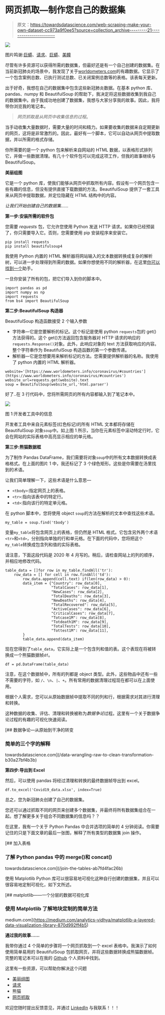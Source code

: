 # 网页抓取—制作您自己的数据集

> 原文：<https://towardsdatascience.com/web-scraping-make-your-own-dataset-cc973a9f0ee5?source=collection_archive---------21----------------------->

![](img/46c9faf3e36b2dac9ab0de2246ed4dab.png)

图片鸣谢:[巨蟒](https://www.python.org/about/)、[请求](https://requests.readthedocs.io/en/master/)、[巨蟒](https://jupyter.org/)、[美瞳](https://www.crummy.com/software/BeautifulSoup/)

尽管有许多资源可以获得所需的数据集，但最好还是有一个自己创建的数据集。在当前新冠肺炎的场景中，我发现了关于[worldometers.com](https://www.worldometers.info/coronavirus/#countries)的有趣数据。它显示了一个包含案例总数、已执行测试总数、已关闭案例总数等的表格。该表每天更新。

出于好奇，我想在自己的数据集中包含这些新冠肺炎数据。在基本 python 库、pandas、numpy 和 BeautifulSoup 的帮助下，我决定将这些数据收集到我自己的数据集中。由于我成功地创建了数据集，我想与大家分享我的故事。因此，我将带你浏览我的笔记本。

> *网页抓取是从网页中收集信息的过程*。

当手动收集大量数据时，需要大量的时间和精力。如果要收集的数据来自定期更新的网页，这将是非常激烈的。因此，最好有一个脚本，它可以自动从网页中提取数据，并以所需的格式存储。

你所需要的是一个 python 包来解析来自网站的 HTML 数据，以表格形式排列它，并做一些数据清理。有几十个软件包可以完成这项工作，但我的故事继续与 BeautifulSoup。

**美丽组图**

它是一个 python 库，使我们能够从网页中抓取所有内容。假设有一个网页包含一些有趣的信息，但没有提供直接下载数据的方法。BeautifulSoup 提供了一套工具来从网页中提取数据，并定位隐藏在 HTML 结构中的内容。

*让我们开始创建自己的数据集……*

**第一步:安装所需的软件包**

您需要 *requests* 包，它允许您使用 Python 发送 HTTP 请求。如果你已经预装了，你只需要导入它。否则，您需要使用 pip 安装程序来安装它。

```
pip install requests
pip install beautifulsoup4
```

我使用 Python 内置的 HTML 解析器将网站输入的文本数据转换成复杂的解析树，可以进一步处理得到所需的数据。如果你想使用不同的解析器，在这里[你可以找到一个](https://www.crummy.com/software/BeautifulSoup/bs4/doc/#installing-a-parser)助手。

一旦你安装了所有的包，把它们导入到你的脚本中。

```
import pandas as pd
import numpy as np
import requests
from bs4 import BeautifulSoup
```

**第二步:BeautifulSoup 构造器**

BeautifulSoup 构造函数接受 2 个输入参数

*   字符串—它是您要解析的标记。这个标记是使用 python `requests`包的 get()方法获得的。这个 get()方法返回包含服务器对 HTTP 请求的响应的`requests.Response()`对象。此外，此响应对象的 text 方法获取响应的内容。整个字符串作为 BeautifulSoup 构造函数的第一个参数传递。
*   解析器—它是您想要用来解析标记的方法。您需要提供解析器的名称。我使用了 python 内置的 HTML 解析器。

```
website='[https://www.worldometers.info/coronavirus/#countries'](https://www.worldometers.info/coronavirus/#countries')
website_url=requests.get(website).text
soup = BeautifulSoup(website_url,'html.parser')
```

好了..在 3 行代码中，您将所需网页的所有内容都输入到了笔记本中。

![](img/6389d7584c7453f64adef0223d6173bb.png)

图 1:开发者工具中的信息

开发者工具中来自元素标签(红色标记)的所有 HTML 文本都将存储在 BeautifulSoup 对象`soup`中。如上图 1 所示，当你在元素标签中滚动特定行时，它会在网站的实际表格中高亮显示相应的单元格。

**第三步:熊猫数据框**

为了制作 Pandas DataFrame，我们需要将对象`soup`中的所有文本数据转换成表格格式。在上面的图片 1 中，我还标记了 3 个绿色矩形。这些是你需要在汤里找到的术语。

让我们简单理解一下，这些术语是什么意思—

*   `<tbody>`:指定网页上的表格。
*   `<tr>`:指向该表中的特定行。
*   `<td>`:指向该行的特定单元格。

在 python 脚本中，您将使用 object `soup`的方法在解析的文本中查找这些术语。

```
my_table = soup.find('tbody')
```

变量`my_table`将包含网页上的表格，但仍然是 HTML 格式。它包含另外两个术语`<tr>`和`<td>`，分别指向单独的行和单元格。在下面的代码中，您将把这个`my_table`转换成包含列和值的实际表格。

请注意，下面这段代码是 2020 年 4 月写的。稍后，请检查网站上的列的顺序，并相应地修改代码。

```
table_data = []for row in my_table.findAll('tr'):
    row_data = [] for cell in row.findAll('td'):
        row_data.append(cell.text) if(len(row_data) > 0):
        data_item = {"Country": row_data[0],
                     "TotalCases": row_data[1],
                     "NewCases": row_data[2],
                     "TotalDeaths": row_data[3],
                     "NewDeaths": row_data[4],
                     "TotalRecovered": row_data[5],
                     "ActiveCases": row_data[6],
                     "CriticalCases": row_data[7],
                     "Totcase1M": row_data[8],
                     "Totdeath1M": row_data[9],
                     "TotalTests": row_data[10],
                     "Tottest1M": row_data[11],
        }
        table_data.append(data_item)
```

现在您得到了`table_data`，它实际上是一个包含列和值的表。这个表现在将被转换成一个熊猫数据帧`df`。

```
df = pd.DataFrame(table_data)
```

注意，在这个数据帧中，所有的列都是 object 类型。此外，这些物品中还有一些不需要的字符，如 `/`、`\n`、`|`、`+`。所有常用的数据清理过程现在都可以在上面使用。

根据个人需求，您可以从原始数据帧中提取不同的列和行，根据需求对其进行清理和转换。

这种数据的收集、评估、清理和转换被称为*数据争论*过程。这里有一个关于数据争论过程的有趣的可视化快速阅读。

[](/data-wrangling-raw-to-clean-transformation-b30a27bf4b3b) [## 数据争论—从原始到干净的转变

### 简单的三个字的解释

towardsdatascience.com](/data-wrangling-raw-to-clean-transformation-b30a27bf4b3b) 

**第四步:导出到 Excel**

然后，可以使用 pandas 将经过清理和转换的最终数据帧导出到 excel。

```
df.to_excel('Covid19_data.xlsx', index=True)
```

总之，您为新冠肺炎创建了自己的数据集。

您还可以通过抓取不同的网页来创建多个数据集，并最终将所有数据集组合在一起。想了解更多关于组合不同数据集的信息吗？？

在这里，我有一个关于 Python Pandas 中合并选项的简单的 4 分钟阅读。你需要记住的只是下面文章的最后一张图，解释了所有类型的数据集 join 操作。

[](/join-the-tables-ab7fd4fac26b) [## 加入表格

### 了解 Python pandas 中的 merge()和 concat()

towardsdatascience.com](/join-the-tables-ab7fd4fac26b) 

使用 Matplotlib Python 库可以很容易地可视化这种自行创建的数据集，并且可以很容易地定制可视化，如下文所述。

[](https://medium.com/analytics-vidhya/matplotlib-a-layered-data-visualization-library-870d992ff4b5) [## matplotlib——一个分层的数据可视化库

### 使用 Matplotlib 了解地块定制的简单方法

medium.com](https://medium.com/analytics-vidhya/matplotlib-a-layered-data-visualization-library-870d992ff4b5) 

**通过我的故事……**

我带你通过 4 个简单的步骤将一个网页抓取到一个 excel 表格中。我演示了如何使用简单易用的 BeautifulSoup 包抓取网页，并将这些数据转换成熊猫数据帧。完整的笔记本可以在我的 [Github](https://github.com/17rsuraj/COVID-19_Analyse/blob/master/COVID-19_Data.ipynb) 个人资料中找到。

这里有一些资源，可以帮助你解决这个问题

*   [美丽组图](https://www.crummy.com/software/BeautifulSoup/)
*   [请求](https://requests.readthedocs.io/en/master/)
*   熊猫
*   [网页抓取](https://developer.ibm.com/technologies/analytics/tutorials/scrape-data-from-the-web-using-watson-studio/)

欢迎您随时提出反馈意见，并通过 [LinkedIn](https://www.linkedin.com/in/surajgurav17/) 与我联系！！！